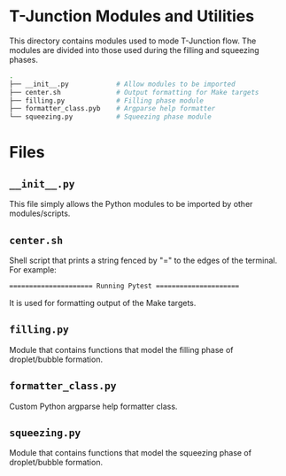 # T-Junction Modules and Utilities

This directory contains modules used to mode T-Junction flow. The modules are divided into those used during the filling and squeezing phases.

```sh
.
├── __init__.py            # Allow modules to be imported
├── center.sh              # Output formatting for Make targets
├── filling.py             # Filling phase module
├── formatter_class.pyb    # Argparse help formatter
└── squeezing.py           # Squeezing phase module
```
# Files

## `__init__.py`

This file simply allows the Python modules to be imported by other modules/scripts.

## `center.sh`

Shell script that prints a string fenced by "=" to the edges of the terminal. For example:

```sh
===================== Running Pytest =====================
```

It is used for formatting output of the Make targets.

## `filling.py`

Module that contains functions that model the filling phase of droplet/bubble formation.

## `formatter_class.py`

Custom Python argparse help formatter class.

## `squeezing.py`

Module that contains functions that model the squeezing phase of droplet/bubble formation.
